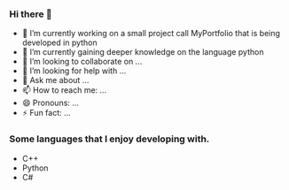 ### Hi there 👋

- 🔭 I’m currently working on a small project call MyPortfolio that is being developed in python
- 🌱 I’m currently gaining deeper knowledge on the language python
- 👯 I’m looking to collaborate on ...
- 🤔 I’m looking for help with ...
- 💬 Ask me about ...
- 📫 How to reach me: ...
- 😄 Pronouns: ...
- ⚡ Fun fact: ...

### Some languages that I enjoy developing with.
- C++
- Python
- C#

<!--
**tnw012/tnw012** is a ✨ _special_ ✨ repository because its `README.md` (this file) appears on your GitHub profile.

Here are some ideas to get you started:

-->
